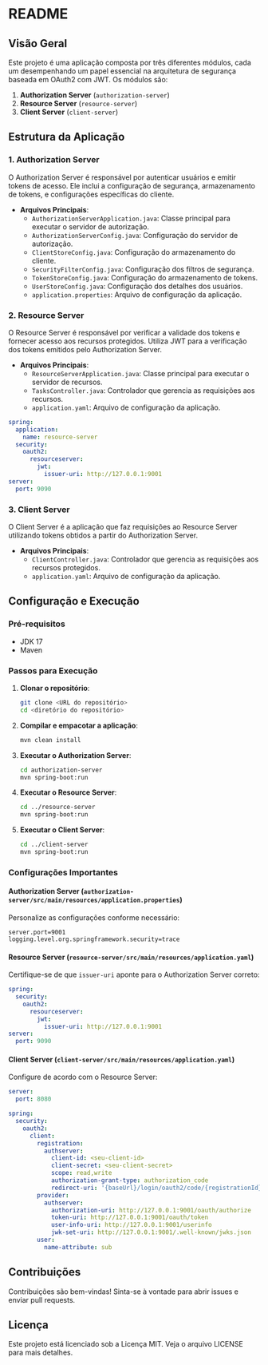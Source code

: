 
# README

## Visão Geral

Este projeto é uma aplicação composta por três diferentes módulos, cada um desempenhando um papel essencial na arquitetura de segurança baseada em OAuth2 com JWT. Os módulos são:

1. **Authorization Server** (`authorization-server`)
2. **Resource Server** (`resource-server`)
3. **Client Server** (`client-server`)

## Estrutura da Aplicação

### 1. Authorization Server

O Authorization Server é responsável por autenticar usuários e emitir tokens de acesso. Ele inclui a configuração de segurança, armazenamento de tokens, e configurações específicas do cliente.

- **Arquivos Principais**:
    - `AuthorizationServerApplication.java`: Classe principal para executar o servidor de autorização.
    - `AuthorizationServerConfig.java`: Configuração do servidor de autorização.
    - `ClientStoreConfig.java`: Configuração do armazenamento do cliente.
    - `SecurityFilterConfig.java`: Configuração dos filtros de segurança.
    - `TokenStoreConfig.java`: Configuração do armazenamento de tokens.
    - `UserStoreConfig.java`: Configuração dos detalhes dos usuários.
    - `application.properties`: Arquivo de configuração da aplicação.

### 2. Resource Server

O Resource Server é responsável por verificar a validade dos tokens e fornecer acesso aos recursos protegidos. Utiliza JWT para a verificação dos tokens emitidos pelo Authorization Server.

- **Arquivos Principais**:
    - `ResourceServerApplication.java`: Classe principal para executar o servidor de recursos.
    - `TasksController.java`: Controlador que gerencia as requisições aos recursos.
    - `application.yaml`: Arquivo de configuração da aplicação.

```yaml
spring:
  application:
    name: resource-server
  security:
    oauth2:
      resourceserver:
        jwt:
          issuer-uri: http://127.0.0.1:9001
server:
  port: 9090
```

### 3. Client Server

O Client Server é a aplicação que faz requisições ao Resource Server utilizando tokens obtidos a partir do Authorization Server.

- **Arquivos Principais**:
    - `ClientController.java`: Controlador que gerencia as requisições aos recursos protegidos.
    - `application.yaml`: Arquivo de configuração da aplicação.

## Configuração e Execução

### Pré-requisitos

- JDK 17
- Maven

### Passos para Execução

1. **Clonar o repositório**:
   ```bash
   git clone <URL do repositório>
   cd <diretório do repositório>
   ```

2. **Compilar e empacotar a aplicação**:
   ```bash
   mvn clean install
   ```

3. **Executar o Authorization Server**:
   ```bash
   cd authorization-server
   mvn spring-boot:run
   ```

4. **Executar o Resource Server**:
   ```bash
   cd ../resource-server
   mvn spring-boot:run
   ```

5. **Executar o Client Server**:
   ```bash
   cd ../client-server
   mvn spring-boot:run
   ```

### Configurações Importantes

#### Authorization Server (`authorization-server/src/main/resources/application.properties`)

Personalize as configurações conforme necessário:
```properties
server.port=9001
logging.level.org.springframework.security=trace
```

#### Resource Server (`resource-server/src/main/resources/application.yaml`)

Certifique-se de que `issuer-uri` aponte para o Authorization Server correto:
```yaml
spring:
  security:
    oauth2:
      resourceserver:
        jwt:
          issuer-uri: http://127.0.0.1:9001
server:
  port: 9090
```

#### Client Server (`client-server/src/main/resources/application.yaml`)

Configure de acordo com o Resource Server:
```yaml
server:
  port: 8080

spring:
  security:
    oauth2:
      client:
        registration:
          authserver:
            client-id: <seu-client-id>
            client-secret: <seu-client-secret>
            scope: read,write
            authorization-grant-type: authorization_code
            redirect-uri: '{baseUrl}/login/oauth2/code/{registrationId}'
        provider:
          authserver:
            authorization-uri: http://127.0.0.1:9001/oauth/authorize
            token-uri: http://127.0.0.1:9001/oauth/token
            user-info-uri: http://127.0.0.1:9001/userinfo
            jwk-set-uri: http://127.0.0.1:9001/.well-known/jwks.json
        user:
          name-attribute: sub
```

## Contribuições

Contribuições são bem-vindas! Sinta-se à vontade para abrir issues e enviar pull requests.

## Licença

Este projeto está licenciado sob a Licença MIT. Veja o arquivo LICENSE para mais detalhes.
